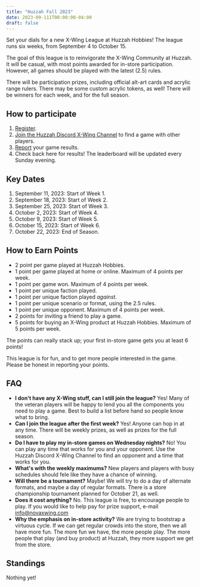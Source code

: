 ```yaml
---
title: "Huzzah Fall 2023"
date: 2023-09-111T00:00:00-04:00
draft: false
---
```


Set your dials for a new X-Wing League at Huzzah Hobbies! The league runs six weeks, from September 4 to October 15.

The goal of this league is to reinvigorate the X-Wing Community at Huzzah. It will be casual, with most points awarded for in-store participation. However, all games should be played with the latest (2.5) rules.

There will be participation prizes, including official alt-art cards and acrylic range rulers. There may be some custom acrylic tokens, as well! There will be winners for each week, and for the full season.

## How to participate
1. [Register](https://docs.google.com/forms/d/14xS_YZKbWb92KqSRSYMhWgSRTLlh5DIEZy5YUooFMV8/edit?pli=1).
1. [Join the Huzzah Discord X-Wing Channel](https://discord.com/channels/651943624098971648/679817695876874283) to find a game with other players.
1. [Report](https://docs.google.com/forms/d/1y82ZMEVrU_Ch9yBoSv48OaOo3LMbnb_Zdz5qrndzoxs/edit) your game results.
1. Check back here for results! The leaderboard will be updated every Sunday evening.

## Key Dates
1. September 11, 2023: Start of Week 1.
1. September 18, 2023: Start of Week 2.
1. September 25, 2023: Start of Week 3.
1. October 2, 2023: Start of Week 4.
1. October 9, 2023: Start of Week 5.
1. October 15, 2023: Start of Week 6.
1. October 22, 2023: End of Season.

## How to Earn Points
- 2 point per game played at Huzzah Hobbies.
- 1 point per game played at home or online. Maximum of 4 points per week.
- 1 point per game won. Maximum of 4 points per week.
- 1 point per unique faction played.
- 1 point per unique faction played *against*.
- 1 point per unique scenario or format, using the 2.5 rules.
- 1 point per unique opponent. Maximum of 4 points per week.
- 2 points for inviting a friend to play a game.
- 5 points for buying an X-Wing product at Huzzah Hobbies. Maximum of 5 points per week.

The points can really stack up; your first in-store game gets you at least 6 points!

This league is for fun, and to get more people interested in the game. Please be honest in reporting your points.

## FAQ
- **I don't have any X-Wing stuff, can I still join the league?** Yes! Many of the veteran players will be happy to lend you all the components you need to play a game. Best to build a list before hand so people know what to bring.
- **Can I join the league after the first week?** Yes! Anyone can hop in at any time. There will be weekly prizes, as well as prizes for the full season.
- **Do I have to play my in-store games on Wednesday nights?** No! You can play any time that works for you and your opponent. Use the Huzzah Discord X-Wing Channel to find an opponent and a time that works for you.
- **What's with the weekly maximums?** New players and players with busy schedules should fele like they have a chance of winning.
- **Will there be a tournament?** Maybe! We will try to do a day of alternate formats, and maybe a day of regular formats. There is a store championship tournament planned for October 21, as well.
- **Does it cost anything?** No. This league is free, to encourage people to play. If you would like to help pay for prize support, e-mail <info@novaxwing.com>
- **Why the emphasis on in-store activity?** We are trying to bootstrap a virtuous cycle. If we can get regular crowds into the store, then we all have more fun. The more fun we have, the more people play. The more people that play (and buy product) at Huzzah, they more support we get from the store.

## Standings
Nothing yet!
